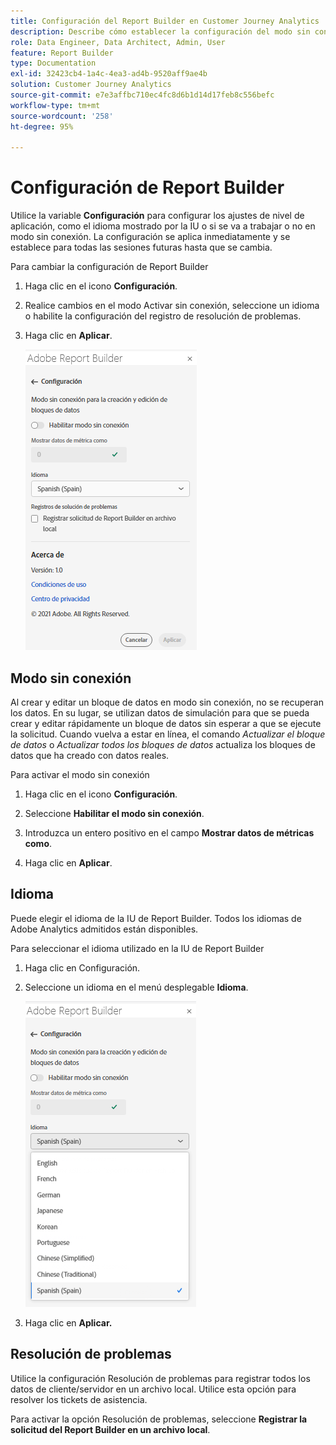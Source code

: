 ```yaml
---
title: Configuración del Report Builder en Customer Journey Analytics
description: Describe cómo establecer la configuración del modo sin conexión, idioma, fecha y resolución de problemas.
role: Data Engineer, Data Architect, Admin, User
feature: Report Builder
type: Documentation
exl-id: 32423cb4-1a4c-4ea3-ad4b-9520aff9ae4b
solution: Customer Journey Analytics
source-git-commit: e7e3affbc710ec4fc8d6b1d14d17feb8c556befc
workflow-type: tm+mt
source-wordcount: '258'
ht-degree: 95%

---
```


# Configuración de Report Builder

Utilice la variable **Configuración** para configurar los ajustes de nivel de aplicación, como el idioma mostrado por la IU o si se va a trabajar o no en modo sin conexión. La configuración se aplica inmediatamente y se establece para todas las sesiones futuras hasta que se cambia.

Para cambiar la configuración de Report Builder

1. Haga clic en el icono **Configuración**.

1. Realice cambios en el modo Activar sin conexión, seleccione un idioma o habilite la configuración del registro de resolución de problemas.

1. Haga clic en **Aplicar**.

   ![](./assets/image38.png)

## Modo sin conexión

Al crear y editar un bloque de datos en modo sin conexión, no se recuperan los datos. En su lugar, se utilizan datos de simulación para que se pueda crear y editar rápidamente un bloque de datos sin esperar a que se ejecute la solicitud. Cuando vuelva a estar en línea, el comando *Actualizar el bloque de datos* o *Actualizar todos los bloques de datos* actualiza los bloques de datos que ha creado con datos reales.

Para activar el modo sin conexión

1. Haga clic en el icono **Configuración**.

1. Seleccione **Habilitar el modo sin conexión**.

1. Introduzca un entero positivo en el campo **Mostrar datos de métricas como**.

1. Haga clic en **Aplicar**.

## Idioma

Puede elegir el idioma de la IU de Report Builder. Todos los idiomas de Adobe Analytics admitidos están disponibles.

Para seleccionar el idioma utilizado en la IU de Report Builder

1. Haga clic en Configuración.

1. Seleccione un idioma en el menú desplegable **Idioma**.

   ![](./assets/image39.png)

1. Haga clic en **Aplicar.**

## Resolución de problemas

Utilice la configuración Resolución de problemas para registrar todos los datos de cliente/servidor en un archivo local. Utilice esta opción para resolver los tickets de asistencia.

Para activar la opción Resolución de problemas, seleccione **Registrar la solicitud del Report Builder en un archivo local**.
